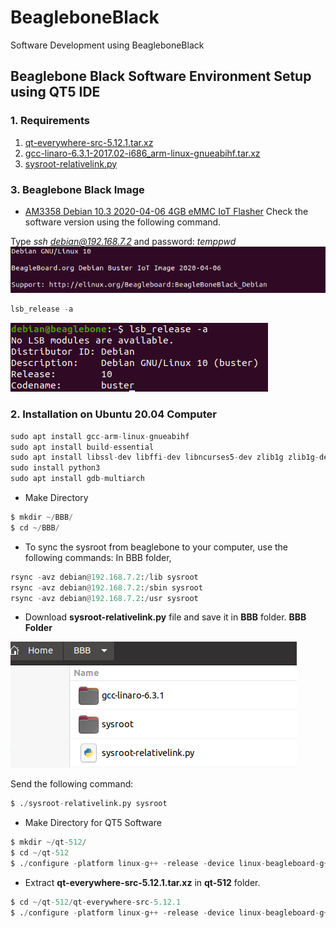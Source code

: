 # BeagleboneBlack
Software Development using BeagleboneBlack
## Beaglebone Black Software Environment Setup using QT5 IDE
### 1. Requirements
1)  [qt-everywhere-src-5.12.1.tar.xz](https://download.qt.io/archive/qt/5.12/5.12.1/single/)
2)  [gcc-linaro-6.3.1-2017.02-i686_arm-linux-gnueabihf.tar.xz](https://releases.linaro.org/components/toolchain/binaries/6.3-2017.02/arm-linux-gnueabihf/)
3) [sysroot-relativelink.py](https://github.com/thihakyawjob/BeagleboneBlack/blob/main/sysroot-relativelink.py)

### 3. Beaglebone Black Image
* [AM3358 Debian 10.3 2020-04-06 4GB eMMC IoT Flasher](https://beagleboard.org/latest-images)
Check the software version using the following command.

Type *ssh debian@192.168.7.2* and password: *temppwd*
![Result1](https://github.com/thihakyawjob/BeagleboneBlack/blob/main/BBB_VersionCheck1.png)
```python
lsb_release -a
```
![Result2](https://github.com/thihakyawjob/BeagleboneBlack/blob/main/BBB_VersionCheck2.png)
### 2. Installation on Ubuntu 20.04 Computer
```python
sudo apt install gcc-arm-linux-gnueabihf
sudo apt install build-essential
sudo apt install libssl-dev libffi-dev libncurses5-dev zlib1g zlib1g-dev libreadline-dev libbz2-dev libsqlite3-dev make
sudo install python3
sudo apt install gdb-multiarch
```
* Make Directory
```python
$ mkdir ~/BBB/
$ cd ~/BBB/
```
* To sync the sysroot from beaglebone to your computer, use the following commands:
In BBB folder,
```python
rsync -avz debian@192.168.7.2:/lib sysroot
rsync -avz debian@192.168.7.2:/sbin sysroot
rsync -avz debian@192.168.7.2:/usr sysroot
```
* Download **sysroot-relativelink.py** file and save it in **BBB** folder.
**BBB Folder**

![BBB Folder](https://github.com/thihakyawjob/BeagleboneBlack/blob/main/BBB_Folder.png)

Send the following command:
```python
$ ./sysroot-relativelink.py sysroot
```
* Make Directory for QT5 Software
```python
$ mkdir ~/qt-512/
$ cd ~/qt-512
$ ./configure -platform linux-g++ -release -device linux-beagleboard-g++ -sysroot /home/techgeneous/BBB/sysroot -prefix /home/techgeneous/BBB/qt-512 -hostprefix /home/techgeneous/BBB/qt-512 -device-option CROSS_COMPILE=/home/techgeneous/BBB/gcc-linaro-6.3.1/bin/arm-linux-gnueabihf- -nomake tests -nomake examples -no-opengl -opensource -confirm-license -reduce-exports -make libs
```
* Extract **qt-everywhere-src-5.12.1.tar.xz** in **qt-512** folder. 
```python
$ cd ~/qt-512/qt-everywhere-src-5.12.1
$ ./configure -platform linux-g++ -release -device linux-beagleboard-g++ -sysroot /home/**USER**/BBB/sysroot -prefix /home/**USER**/BBB/qt-512 -hostprefix /home/**USER**/BBB/qt-512 -device-option CROSS_COMPILE=/home/**USER**/BBB/gcc-linaro-6.3.1/bin/arm-linux-gnueabihf- -nomake tests -nomake examples -no-opengl -opensource -confirm-license -reduce-exports -make libs
```

